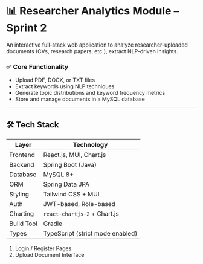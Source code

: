 # 📊 Researcher Analytics Module – Sprint 2

An interactive full-stack web application to analyze researcher-uploaded documents (CVs, research papers, etc.), extract NLP-driven insights.

### ✅ Core Functionality
- Upload PDF, DOCX, or TXT files
- Extract keywords using NLP techniques
- Generate topic distributions and keyword frequency metrics
- Store and manage documents in a MySQL database
---

## 🛠️ Tech Stack

| Layer       | Technology             |
|-------------|------------------------|
| Frontend    | React.js, MUI, Chart.js |
| Backend     | Spring Boot (Java)     |
| Database    | MySQL 8+               |
| ORM         | Spring Data JPA        |
| Styling     | Tailwind CSS + MUI     |
| Auth        | JWT-based, Role-based  |
| Charting    | `react-chartjs-2` + Chart.js |
| Build Tool  | Gradle                 |
| Types       | TypeScript (strict mode enabled) |


1. Login / Register Pages
2. Upload Document Interface



